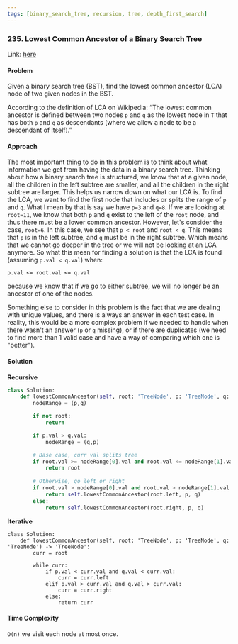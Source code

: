 ```yaml
---
tags: [binary_search_tree, recursion, tree, depth_first_search]
---
```


### 235. Lowest Common Ancestor of a Binary Search Tree

Link: [here](https://leetcode.com/problems/lowest-common-ancestor-of-a-binary-search-tree/description/)

#### Problem
Given a binary search tree (BST), find the lowest common ancestor (LCA) node of two given nodes in the BST.

According to the definition of LCA on Wikipedia: “The lowest common ancestor is defined between two nodes `p` and `q` as the lowest node in `T` that has both `p` and `q` as descendants (where we allow a node to be a descendant of itself).”

#### Approach
The most important thing to do in this problem is to think about what information we get from having the data in a binary search tree. Thinking about how a binary search tree is structured, we know that at a given node, all the children in the left subtree are smaller, and all the children in the right subtree are larger. This helps us narrow down on what our LCA is.
To find the LCA, we want to find the first node that includes or splits the range of `p` and `q`. What I mean by that is say we have `p=3` and `q=8`. If we are looking at `root=11`, we know that both `p` and `q` exist to the left of the `root` node, and thus there must be a lower common ancestor. However, let's consider the case, `root=6`. In this case, we see that `p < root` and `root < q`. This means that `p` is in the left subtree, and `q` must be in the right subtree. Which means that we cannot go deeper in the tree or we will not be looking at an LCA anymore.
So what this mean for finding a solution is that the LCA is found (assuming `p.val < q.val`) when:
```
p.val <= root.val <= q.val
```
because we know that if we go to either subtree, we will no longer be an ancestor of one of the nodes. 

Something else to consider in this problem is the fact that we are dealing with unique values, and there is always an answer in each test case. In reality, this would be a more complex problem if we needed to handle when there wasn't an answer (`p` or `q` missing), or if there are duplicates (we need to find more than 1 valid case and have a way of comparing which one is "better").

#### Solution
**Recursive**
```python
class Solution:
    def lowestCommonAncestor(self, root: 'TreeNode', p: 'TreeNode', q: 'TreeNode') -> 'TreeNode':
        nodeRange = (p,q)

        if not root:
            return

        if p.val > q.val:
            nodeRange = (q,p)

        # Base case, curr val splits tree
        if root.val >= nodeRange[0].val and root.val <= nodeRange[1].val:
            return root
        
        # Otherwise, go left or right
        if root.val > nodeRange[0].val and root.val > nodeRange[1].val:
            return self.lowestCommonAncestor(root.left, p, q)
        else:
            return self.lowestCommonAncestor(root.right, p, q)
```
**Iterative**
```
class Solution:
    def lowestCommonAncestor(self, root: 'TreeNode', p: 'TreeNode', q: 'TreeNode') -> 'TreeNode':
        curr = root

        while curr:
            if p.val < curr.val and q.val < curr.val:
                curr = curr.left
            elif p.val > curr.val and q.val > curr.val:
                curr = curr.right
            else:
                return curr
```

#### Time Complexity
`O(n)` we visit each node at most once. 